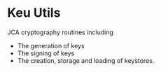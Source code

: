 # Keu Utils

JCA cryptography routines including

* The generation of keys
* The signing of keys
* The creation, storage and loading of keystores.
